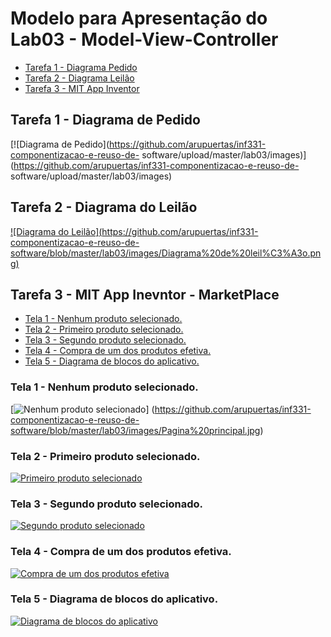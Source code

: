 # Modelo para Apresentação do Lab03 - Model-View-Controller
* [Tarefa 1 - Diagrama Pedido](https://github.com/arupuertas/inf331-componentizacao-e-reuso-de-software/tree/master/lab03#tarefa-1---diagrama-de-pedido)
* [Tarefa 2 - Diagrama Leilão](https://github.com/arupuertas/inf331-componentizacao-e-reuso-de-software/tree/master/lab03#tarefa-2---diagrama-do-leil%C3%A3o)
* [Tarefa 3 - MIT App Inventor](https://github.com/arupuertas/inf331-componentizacao-e-reuso-de-software/tree/master/lab03#tarefa-3---mit-app-inevntor---marketplace) 

## Tarefa 1 - Diagrama de Pedido

[![Diagrama de Pedido](https://github.com/arupuertas/inf331-componentizacao-e-reuso-de-
software/upload/master/lab03/images)](https://github.com/arupuertas/inf331-componentizacao-e-reuso-de-
software/upload/master/lab03/images)

## Tarefa 2 - Diagrama do Leilão

[![Diagrama do Leilão](https://github.com/arupuertas/inf331-componentizacao-e-reuso-de-
software/blob/master/lab03/images/Diagrama%20de%20leil%C3%A3o.png)](https://github.com/arupuertas/inf331-componentizacao-e-reuso-de-software/blob/master/lab03/images/Diagrama%20de%20leil%C3%A3o.png)

## Tarefa 3 - MIT App Inevntor - MarketPlace

* [Tela 1 - Nenhum produto selecionado.](https://github.com/arupuertas/inf331-componentizacao-e-reuso-de-software/tree/master/lab03#tela-1---nenhum-produto-selecionado)
* [Tela 2 - Primeiro produto selecionado.](https://github.com/arupuertas/inf331-componentizacao-e-reuso-de-software/tree/master/lab03#tela-2---primeiro-produto-selecionado)
* [Tela 3 - Segundo produto selecionado.](https://github.com/arupuertas/inf331-componentizacao-e-reuso-de-software/tree/master/lab03#tela-3---segundo-produto-selecionado)
* [Tela 4 - Compra de um dos produtos efetiva.](https://github.com/arupuertas/inf331-componentizacao-e-reuso-de-software/tree/master/lab03#tela-4---compra-de-um-dos-produtos-efetiva)
* [Tela 5 - Diagrama de blocos do aplicativo.](https://github.com/arupuertas/inf331-componentizacao-e-reuso-de-software/tree/master/lab03#tela-5---diagrama-de-blocos-do-aplicativo)

### Tela 1 - Nenhum produto selecionado.

[![Nenhum produto selecionado](https://github.com/arupuertas/inf331-componentizacao-e-reuso-de-software/blob/master/lab03/images/Pagina%20principal.jpg)]
(https://github.com/arupuertas/inf331-componentizacao-e-reuso-de-software/blob/master/lab03/images/Pagina%20principal.jpg)

### Tela 2 - Primeiro produto selecionado.

[![Primeiro produto selecionado](https://github.com/arupuertas/inf331-componentizacao-e-reuso-de-software/blob/master/lab03/images/Sele%C3%A7%C3%A3o%20de%20um%20produto.jpg)](https://github.com/arupuertas/inf331-componentizacao-e-reuso-de-software/blob/master/lab03/images/Sele%C3%A7%C3%A3o%20de%20um%20produto.jpg)

### Tela 3 - Segundo produto selecionado.

[![Segundo produto selecionado](https://github.com/arupuertas/inf331-componentizacao-e-reuso-de-software/blob/master/lab03/images/Sele%C3%A7%C3%A3o%20de%20dois%20produtos.jpg)](https://github.com/arupuertas/inf331-componentizacao-e-reuso-de-software/blob/master/lab03/images/Sele%C3%A7%C3%A3o%20de%20dois%20produtos.jpg)

### Tela 4 - Compra de um dos produtos efetiva.

[![Compra de um dos produtos efetiva](https://github.com/arupuertas/inf331-componentizacao-e-reuso-de-software/blob/master/lab03/images/Informacao%20de%20compra.jpg)](https://github.com/arupuertas/inf331-componentizacao-e-reuso-de-software/blob/master/lab03/images/Informacao%20de%20compra.jpg)

### Tela 5 - Diagrama de blocos do aplicativo.

[![Diagrama de blocos do aplicativo](https://github.com/arupuertas/inf331-componentizacao-e-reuso-de-software/blob/master/lab03/images/Bloco%20MIT%20App.PNG)](https://github.com/arupuertas/inf331-componentizacao-e-reuso-de-software/blob/master/lab03/images/Bloco%20MIT%20App.PNG)
